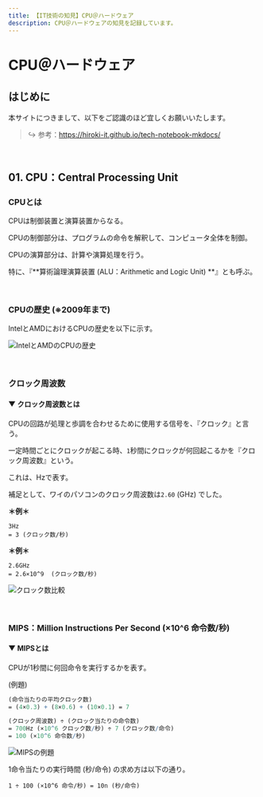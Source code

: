 ```yaml
---
title: 【IT技術の知見】CPU＠ハードウェア
description: CPU＠ハードウェアの知見を記録しています。
---
```


# CPU＠ハードウェア

## はじめに

本サイトにつきまして、以下をご認識のほど宜しくお願いいたします。



> ↪️ 参考：https://hiroki-it.github.io/tech-notebook-mkdocs/

<br>


## 01. CPU：Central Processing Unit

### CPUとは

CPUは制御装置と演算装置からなる。

CPUの制御部分は、プログラムの命令を解釈して、コンピュータ全体を制御。

CPUの演算部分は、計算や演算処理を行う。

特に、『**算術論理演算装置 (ALU：Arithmetic and Logic Unit) **』とも呼ぶ。



<br>

### CPUの歴史 (※2009年まで) 

IntelとAMDにおけるCPUの歴史を以下に示す。



![IntelとAMDのCPUの歴史](https://raw.githubusercontent.com/hiroki-it/tech-notebook/master/images/IntelとAMDにおけるCPUの歴史.png)

<br>

### クロック周波数

#### ▼ クロック周波数とは

CPUの回路が処理と歩調を合わせるために使用する信号を、『クロック』と言う。

一定時間ごとにクロックが起こる時、```1```秒間にクロックが何回起こるかを『クロック周波数』という。

これは、Hzで表す。

補足として、ワイのパソコンのクロック周波数は```2.60``` (GHz) でした。



**＊例＊**

```
3Hz
= 3 (クロック数/秒)
```
**＊例＊**

```
2.6GHz
= 2.6×10^9  (クロック数/秒)
```

![クロック数比較](https://raw.githubusercontent.com/hiroki-it/tech-notebook/master/images/クロック数比較.png)

<br>

### MIPS：Million Instructions Per Second (×10^6 命令数/秒) 

#### ▼ MIPSとは

CPUが1秒間に何回命令を実行するかを表す。



 (例題) 

```mathematica
(命令当たりの平均クロック数) 
= (4×0.3) + (8×0.6) + (10×0.1) = 7

(クロック周波数) ÷ (クロック当たりの命令数)
= 700Hz (×10^6 クロック数/秒) ÷ 7 (クロック数/命令) 
= 100 (×10^6 命令数/秒)
```

![MIPSの例題](https://raw.githubusercontent.com/hiroki-it/tech-notebook/master/images/MIPSの例題.png)

1命令当たりの実行時間 (秒/命令) の求め方は以下の通り。



```
1 ÷ 100 (×10^6 命令/秒) = 10n (秒/命令)
```

<br>
